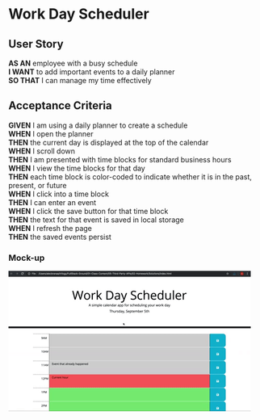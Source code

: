 # Work Day Scheduler

## **User Story**

**AS AN** employee with a busy schedule  
**I WANT** to add important events to a daily planner  
**SO THAT** I can manage my time effectively  

## **Acceptance Criteria**

**GIVEN** I am using a daily planner to create a schedule  
**WHEN** I open the planner  
**THEN** the current day is displayed at the top of the calendar  
**WHEN** I scroll down  
**THEN** I am presented with time blocks for standard business hours  
**WHEN** I view the time blocks for that day  
**THEN** each time block is color-coded to indicate whether it is in the past, present, or future  
**WHEN** I click into a time block  
**THEN** I can enter an event  
**WHEN** I click the save button for that time block  
**THEN** the text for that event is saved in local storage  
**WHEN** I refresh the page  
**THEN** the saved events persist  

### **Mock-up** 

![](/assets/images/05-third-party-apis-homework-demo.gif)